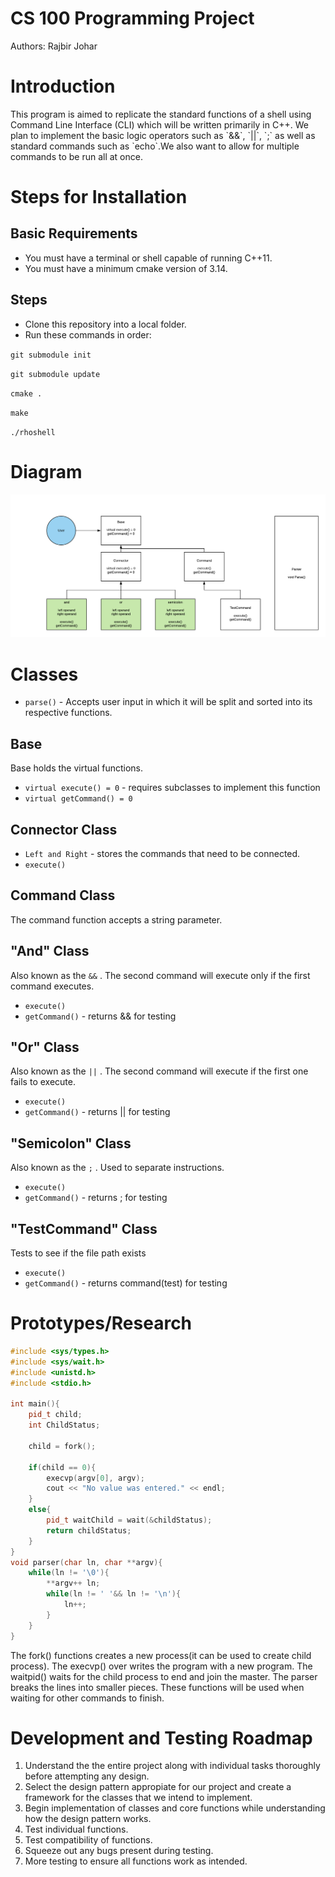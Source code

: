 # CS 100 Programming Project

<p>Authors: Rajbir Johar</p>

# Introduction
<p>This program is aimed to replicate the standard functions of a shell using Command Line Interface (CLI) which will be written primarily in C++. We plan to implement the basic logic operators such as `&&`, `||`, `;` as well as standard commands such as `echo`.We also want to allow for multiple commands to be run all at once.</p>

# Steps for Installation

## Basic Requirements

* You must have a terminal or shell capable of running C++11.
* You must have a minimum cmake version of 3.14.

## Steps

* Clone this repository into a local folder.
* Run these commands in order:

`git submodule init`

`git submodule update`

`cmake .`

`make`

`./rhoshell`

# Diagram

![Image of Diagram](images/Diagram.png)

# Classes

* `parse()` - Accepts user input in which it will be split and sorted into its respective functions.

## Base

<p>Base holds the virtual functions.</p>

* `virtual execute() = 0` - requires subclasses to implement this function
* `virtual getCommand() = 0`

## Connector Class

* `Left and Right` - stores the commands that need to be connected.
* `execute()`

## Command Class

<p>The command function accepts a string parameter.</p>

## "And" Class
Also known as the `&&` . The second command will execute only if the first command executes.

* `execute()`
* `getCommand()` - returns && for testing

## "Or" Class

Also known as the `||` . The second command will execute if the first one fails
to execute.

* `execute()`
* `getCommand()` - returns || for testing

## "Semicolon" Class

Also known as the `;` . Used to separate instructions.

* `execute()`
* `getCommand()` - returns ; for testing

## "TestCommand" Class

Tests to see if the file path exists

* `execute()`
* `getCommand()` - returns command(test) for testing

# Prototypes/Research

```cpp
#include <sys/types.h>
#include <sys/wait.h>
#include <unistd.h>
#include <stdio.h>

int main(){
    pid_t child;
    int ChildStatus;

    child = fork();

    if(child == 0){
        execvp(argv[0], argv);
        cout << "No value was entered." << endl;
    }
    else{
        pid_t waitChild = wait(&childStatus);
        return childStatus;
    }
}
void parser(char ln, char **argv){
    while(ln != '\0'){
        **argv++ ln;
        while(ln != ' '&& ln != '\n'){
            ln++;
        }
    }
}
```

<p>The fork() functions creates a new process(it can be used to create child
process). The execvp() over writes the program with a new program. The waitpid()
waits for the child process to end and join the master. The parser breaks the
lines into smaller pieces. These functions will be used when waiting for other
commands to finish. </p>

# Development and Testing Roadmap

1. Understand the the entire project along with individual tasks thoroughly
   before attempting any design.
2. Select the design pattern appropiate for our project and create a framework
   for the classes that we intend to implement.
3. Begin implementation of classes and core functions while understanding how
   the design pattern works.
4. Test individual functions.
5. Test compatibility of functions.
6. Squeeze out any bugs present during testing.
7. More testing to ensure all functions work as intended.
